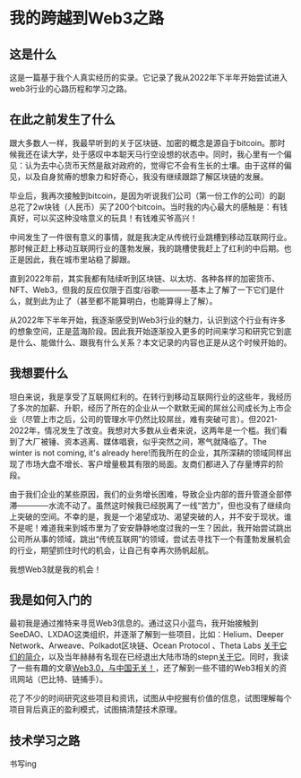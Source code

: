 # 我的跨越到Web3之路

## 这是什么
这是一篇基于我个人真实经历的实录。它记录了我从2022年下半年开始尝试进入web3行业的心路历程和学习之路。

## 在此之前发生了什么
跟大多数人一样，我最早听到的关于区块链、加密的概念是源自于bitcoin。那时候我还在读大学，处于感叹中本聪天马行空设想的状态中。同时，我心里有一个偏见：认为去中心货币天然是敌对政府的，觉得它不会有生长的土壤。由于这样的偏见，以及自身贫瘠的想象力和好奇心，我没有继续跟踪了解区块链的发展。

毕业后，我再次接触到bitcoin，是因为听说我们公司（第一份工作的公司）的副总花了2w块钱（人民币）买了200个bitcoin。当时我的内心最大的感触是：有钱真好，可以买这种没啥意义的玩具！有钱难买爷高兴！

中间发生了一件很有意义的事情，就是我决定从传统行业跳槽到移动互联网行业。那时候正赶上移动互联网行业的蓬勃发展，我的跳槽使我赶上了红利的中后期。也正是因此，我在城市里站稳了脚跟。

直到2022年前，其实我都有陆续听到区块链、以太坊、各种各样的加密货币、NFT、Web3，但我的反应仅限于百度/谷歌————基本上了解了一下它们是什么，就到此为止了（甚至都不能算明白，也能算得上了解）。

从2022年下半年开始，我逐渐感受到Web3行业的魅力，认识到这个行业有许多的想象空间，正是蓝海阶段。因此我开始逐渐投入更多的时间来学习和研究它到底是什么、能做什么、跟我有什么关系？本文记录的内容也正是从这个时候开始的。

## 我想要什么
坦白来说，我是享受了互联网红利的。在转行到移动互联网行业的这些年，我经历了多次的加薪、升职，经历了所在的企业从一个默默无闻的屌丝公司成长为上市企业（尽管上市之后，公司的管理水平仍然比较屌丝，难有突破可言）。但2021-2022年，情况发生了改变。我想对大多数从业者来说，这两年是一个槛。我们看到了大厂被锤、资本逃离、媒体唱衰，似乎突然之间，寒气就降临了。The winter is not coming, it's already here!而我所在的企业，其所深耕的领域同样出现了市场大盘不增长、客户增量极其有限的局面。友商们都进入了存量博弈的阶段。

由于我们企业的某些原因，我们的业务增长困难，导致企业内部的晋升管道全部停滞————水流不动了。虽然这时候我已经脱离了一线“苦力”，但也没有了继续向上突破的空间。不幸的是，我是一个渴望成功、渴望突破的人，并不安于现状。谁不是呢！难道我来到城市里为了安安静静地度过我的一生？因此，我开始尝试跳出公司所从事的领域，跳出“传统互联网”的领域，尝试去寻找下一个有蓬勃发展机会的行业，期望抓住时代的机会，让自己有幸再次扬帆起航。

我想Web3就是我的机会！

## 我是如何入门的
最初我是通过推特来寻觅Web3信息的。通过这只小蓝鸟，我开始接触到SeeDAO、LXDAO这类组织，并逐渐了解到一些项目，比如：Helium、Deeper  Network、Arweave、Polkadot区块链、Ocean Protocol 、Theta Labs [关于它们的简介](https://mp.weixin.qq.com/s/C9sTBeSLB70ZDFFzF2eugw)，以及当年赫赫有名现在已经退出大陆市场的stepn[关于它](https://stepn.com/)。同时，我读了一些有趣的文章[Web3.0，与中国无关！](http://www.yuanli24.com/news/11842)，还了解到一些不错的Web3相关的资讯网站（巴比特、链捕手）。

花了不少的时间研究这些项目和资讯，试图从中挖掘有价值的信息，试图理解每个项目背后真正的盈利模式，试图搞清楚技术原理。

## 技术学习之路
书写ing
